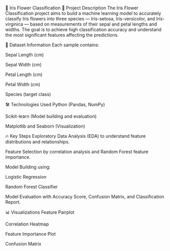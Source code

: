🌸 Iris Flower Classification
📖 Project Description
The Iris Flower Classification project aims to build a machine learning model to accurately classify Iris flowers into three species — Iris-setosa, Iris-versicolor, and Iris-virginica — based on measurements of their sepal and petal lengths and widths.
The goal is to achieve high classification accuracy and understand the most significant features affecting the predictions.

📂 Dataset Information
Each sample contains:

Sepal Length (cm)

Sepal Width (cm)

Petal Length (cm)

Petal Width (cm)

Species (target class)

🛠️ Technologies Used
Python (Pandas, NumPy)

Scikit-learn (Model building and evaluation)

Matplotlib and Seaborn (Visualization)

🔥 Key Steps
Exploratory Data Analysis (EDA) to understand feature distributions and relationships.

Feature Selection by correlation analysis and Random Forest feature importance.

Model Building using:

Logistic Regression

Random Forest Classifier

Model Evaluation with Accuracy Score, Confusion Matrix, and Classification Report.

📊 Visualizations
Feature Pairplot

Correlation Heatmap

Feature Importance Plot

Confusion Matrix
